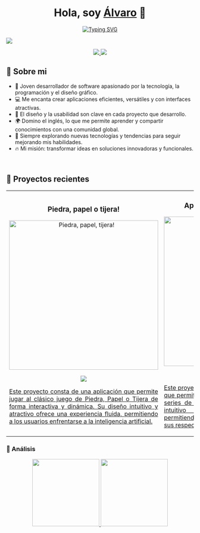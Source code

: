 <div align="center">
<h1 align="center">Hola, soy <a href="https://www.linkedin.com/in/álvaro-moreno-caballero-6a21202ba">Álvaro</a> 👋</h1>
</div>

<p align="center">
<a href="https://git.io/typing-svg"><img src="https://readme-typing-svg.demolab.com?font=Atkinson+Hyperlegible+Mono&duration=4000&pause=700&color=F7F7F7&background=FFFFFF00&center=true&vCenter=true&width=300&height=30&lines=Welcome+to+my+profile;Software+developer;%C3%81lvaro+Moreno+Caballero" alt="Typing SVG" /></a>
</p>

<img src="https://i.imgur.com/zIidLUG.png">

<!-- logos -->
<p align="center">
  <a href="https://www.linkedin.com/in/álvaro-moreno-caballero-6a21202ba/" target="_blank">
    <img src="https://img.shields.io/badge/linkedin-%230077B5.svg?style=for-the-badge&logo=linkedin&logoColor=white">
<a href="mailto:alvaromorenocaballero05@gmail.com">
    <img src="https://img.shields.io/badge/Email-D14836?style=for-the-badge&logo=gmail&logoColor=white">
  </a>
</p>

## 📖 Sobre mi
 
- 🚀 Joven desarrollador de software apasionado por la tecnología, la programación y el diseño gráfico.
- 💻 Me encanta crear aplicaciones eficientes, versátiles y con interfaces atractivas.
- 🎨 El diseño y la usabilidad son clave en cada proyecto que desarrollo.
- 🌍 Domino el inglés, lo que me permite aprender y compartir conocimientos con una comunidad global.
- 📲 Siempre explorando nuevas tecnologías y tendencias para seguir mejorando mis habilidades.
- 🔥 Mi misión: transformar ideas en soluciones innovadoras y funcionales.
<br>

## 📂 Proyectos recientes

<table>
<tr>
<td width="50%">
<h3 align="center">Piedra, papel o tijera!</h3>
<div align="center">
<a href="https://github.com/Kqtz/ProyectoJuego/tree/master/eclipse-workspace/Proyecto%20Juego" target="_blank"><img src="https://i.imgur.com/j3a1tO9.png" width="400" alt="Piedra, papel, tijera!"></a>
<p>
<a href="https://github.com/Kqtz/ProyectoJuego/tree/master/eclipse-workspace/Proyecto%20Juego" target="_blank">
<img src="https://img.shields.io/badge/CÓDIGO-ff9?style=for-the-badge&logo=github&logoColor=black">
</p>
<p align="justify">
  Este proyecto consta de una aplicación que permite jugar al clásico juego de Piedra, Papel o Tijera de forma interactiva y dinámica. Su diseño intuitivo y atractivo ofrece una experiencia fluida, permitiendo a los usuarios enfrentarse a la inteligencia artificial.
</p>
</div>                                                                                      
</td>

<td width="50%">
<h3 align="center">Aplicación de Series y Peliculas</h3>
<div align="center">                                       
<a href="https://github.com/Kqtz/FilmingApp" target="_blank"><img src="https://i.imgur.com/hULpcGj.png" width="400" alt="Aplicación de Series y Peliculas"></a>
<p>
<a href="https://github.com/Kqtz/FilmingApp" target="_blank">
<img src="https://img.shields.io/badge/C%C3%93DIGO-80ffaa?style=for-the-badge&logo=github&logoColor=black">
</p>
<p align="justify">Este proyecto consta de una aplicación para Android que permite gestionar información sobre películas y series de forma sencilla y organizada. Su diseño intuitivo y atractivo facilita la navegación, permitiendo a los usuarios visualizar títulos junto con sus respectivas imágenes y detalles.</p>
</div>                                                             
</td>  
</tr>
</table>



### 🧠&nbsp;Análisis 

<p align="center">
<a href="https://github.com/Kqtz">
  <img height="180em" src="https://github-readme-stats-eight-theta.vercel.app/api?username=Kqtz&show_icons=true&theme=algolia&include_all_commits=true&count_private=true"/>
  <img height="180em" src="https://github-readme-stats-eight-theta.vercel.app/api/top-langs/?username=Kqtz&layout=compact&langs_count=8&theme=algolia"/>
</a>
</p>
